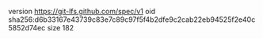 version https://git-lfs.github.com/spec/v1
oid sha256:d6b33167e43739c83e7c89c97f5f4b2dfe9c2cab22eb94525f2e40c5852d74ec
size 182

